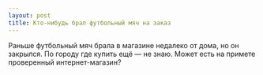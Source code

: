 ```yaml
---
layout: post 
title: Кто-нибудь брал футбольный мяч на заказ 
--- 
```

Раньше футбольный мяч брала в магазине недалеко от дома, но он закрылся. По городу где купить ещё — не знаю. Может есть на примете проверенный интернет-магазин?